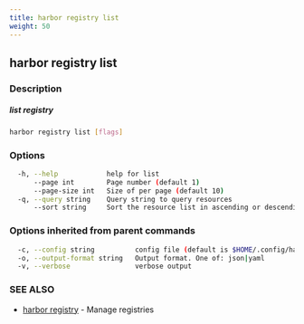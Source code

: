 ```yaml
---
title: harbor registry list
weight: 50
---
```

## harbor registry list

### Description

##### list registry

```sh
harbor registry list [flags]
```

### Options

```sh
  -h, --help            help for list
      --page int        Page number (default 1)
      --page-size int   Size of per page (default 10)
  -q, --query string    Query string to query resources
      --sort string     Sort the resource list in ascending or descending order
```

### Options inherited from parent commands

```sh
  -c, --config string          config file (default is $HOME/.config/harbor-cli/config.yaml)
  -o, --output-format string   Output format. One of: json|yaml
  -v, --verbose                verbose output
```

### SEE ALSO

* [harbor registry](harbor-registry.md)	 - Manage registries

